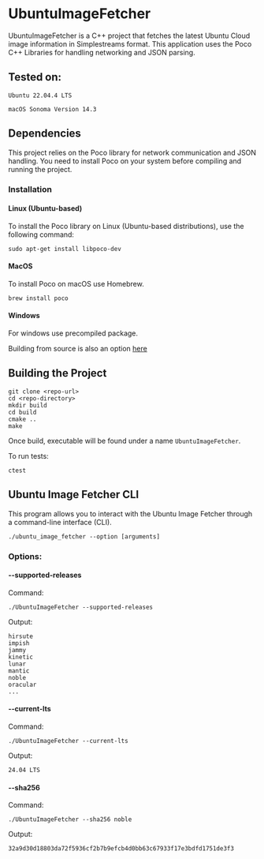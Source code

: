 # UbuntuImageFetcher

UbuntuImageFetcher is a C++ project that fetches the latest Ubuntu Cloud image information in Simplestreams format. 
This application uses the Poco C++ Libraries for handling networking and JSON parsing.

## Tested on:

`Ubuntu 22.04.4 LTS`

`macOS Sonoma Version 14.3`


## Dependencies

This project relies on the Poco library for network communication and JSON handling. 
You need to install Poco on your system before compiling and running the project.

### Installation

#### Linux (Ubuntu-based)

To install the Poco library on Linux (Ubuntu-based distributions), use the following command:

```
sudo apt-get install libpoco-dev
```

#### MacOS

To install Poco on macOS use Homebrew.

```
brew install poco
```

#### Windows

For windows use precompiled package.

Building from source is also an option [here](https://docs.pocoproject.org/current/00200-GettingStarted.html)

## Building the Project

```
git clone <repo-url>
cd <repo-directory>
mkdir build
cd build
cmake ..
make
```

Once build, executable will be found under a name `UbuntuImageFetcher`.

To run tests:

```
ctest
```

## Ubuntu Image Fetcher CLI

This program allows you to interact with the Ubuntu Image Fetcher through a command-line interface (CLI). 

```
./ubuntu_image_fetcher --option [arguments]
```

### Options:

#### --supported-releases

Command:

```
./UbuntuImageFetcher --supported-releases
```

Output:

```
hirsute
impish
jammy
kinetic
lunar
mantic
noble
oracular
...
```

#### --current-lts

Command:

```
./UbuntuImageFetcher --current-lts
```

Output:

```
24.04 LTS
```

#### --sha256 <release>

Command:

```
./UbuntuImageFetcher --sha256 noble
```

Output:

```
32a9d30d18803da72f5936cf2b7b9efcb4d0bb63c67933f17e3bdfd1751de3f3
```


